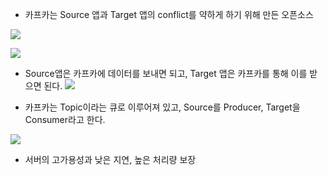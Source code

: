 - 카프카는 Source 앱과 Target 앱의 conflict를 약하게 하기 위해 만든 오픈소스

![](https://i.imgur.com/7qZe2il.png)

![](https://i.imgur.com/qeuQ7ml.png)

- Source앱은 카프카에 데이터를 보내면 되고, Target 앱은 카프카를 통해 이를 받으면 된다.
![](https://i.imgur.com/yiV0Q8e.png)

- 카프카는 Topic이라는 큐로 이루어져 있고, Source를 Producer, Target을 Consumer라고 한다.

![](https://i.imgur.com/LcQDVMA.png)

- 서버의 고가용성과 낮은 지연, 높은 처리량 보장
<!--stackedit_data:
eyJoaXN0b3J5IjpbMzIwODkzNDI2XX0=
-->